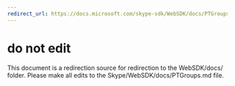 ```yaml
---
redirect_url: https://docs.microsoft.com/skype-sdk/WebSDK/docs/PTGroups
---
```

# do not edit
This document is a redirection source for redirection to the WebSDK/docs/ folder. Please make all edits to the Skype/WebSDK/docs/PTGroups.md file.


